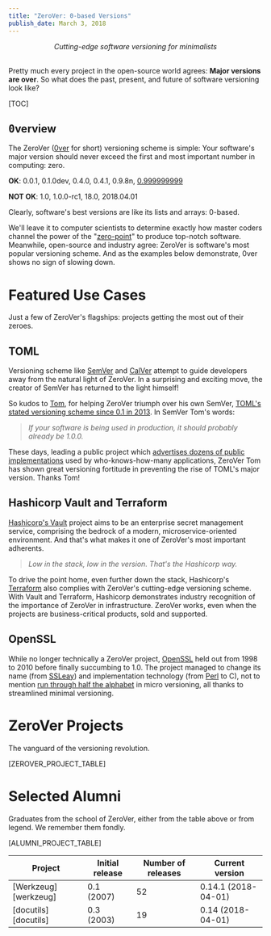 ```yaml
---
title: "ZeroVer: 0-based Versions"
publish_date: March 3, 2018
---
```


<div style="text-align:center"><i>Cutting-edge software versioning for minimalists</i></div><br/>

Pretty much every project in the open-source world agrees: **Major
versions are over**. So what does the past, present, and future of
software versioning look like?

[TOC]

<h2><span style="font-family:monospace">0</span>verview</h2>

The ZeroVer ([0ver][0ver] for short) versioning scheme is simple: Your
software's major version should never exceed the first and most
important number in computing: zero.

**OK**: 0.0.1, 0.1.0dev, 0.4.0, 0.4.1, 0.9.8n, [0.999999999][html5lib_ouch]

**NOT OK**: 1.0, 1.0.0-rc1, 18.0, 2018.04.01

Clearly, software's best versions are like its lists and arrays:
0-based.

We'll leave it to computer scientists to determine exactly how master
coders channel the power of the "[zero-point][zpe]" to
produce top-notch software. Meanwhile, open-source and industry agree:
ZeroVer is software's most popular versioning scheme. And as the examples
below demonstrate, 0ver shows no sign of slowing down.

[0ver]: 0ver.org
[zpe]: https://en.wikipedia.org/wiki/Zero-point_energy
[html5lib_ouch]: https://github.com/html5lib/html5lib-python/commit/6a73efa01754253605284b5a5688de3961b120fa

# Featured Use Cases

Just a few of ZeroVer's flagships: projects getting the most out of
their zeroes.

## TOML

Versioning scheme like [SemVer][semver] and [CalVer][calver] attempt
to guide developers away from the natural light of ZeroVer. In a
surprising and exciting move, the creator of SemVer has returned to
the light himself!

So kudos to [Tom][toml_tom], for helping ZeroVer triumph over his own
SemVer, [TOML's stated versioning scheme since 0.1 in
2013][toml_2013]. In SemVer Tom's words:

> *If your software is being used in production, it should probably already be 1.0.0.*

These days, leading a public project which [advertises dozens of
public implementations][toml_impls] used by who-knows-how-many
applications, ZeroVer Tom has shown great versioning fortitude in
preventing the rise of TOML's major version. <span title="Thom">Thanks
Tom</span>!

[semver]: http://semver.org/
[calver]: https://calver.org/
[toml_tom]: http://github.com/mojombo
[toml_2013]: https://github.com/toml-lang/toml/releases/tag/v0.1.0
[toml_impls]: https://github.com/toml-lang/toml/wiki#implementations

## Hashicorp Vault and Terraform

[Hashicorp's Vault][vault] project aims to be an enterprise secret
management service, comprising the bedrock of a modern,
microservice-oriented environment. And that's what makes it one of
ZeroVer's most important adherents.

> *Low in the stack, low in the version. That's the Hashicorp way.*

To drive the point home, even further down the stack, Hashicorp's
[Terraform][terraform] also complies with ZeroVer's cutting-edge
versioning scheme. With Vault and Terraform, Hashicorp demonstrates
industry recognition of the importance of ZeroVer in infrastructure.
ZeroVer works, even when the projects are business-critical products,
sold and supported.

[vault]: https://www.vaultproject.io/
[terraform]: https://www.terraform.io/

## OpenSSL

While no longer technically a ZeroVer project, [OpenSSL][openssl] held
out from 1998 to 2010 before finally succumbing to 1.0. The project
managed to change its name (from [SSLeay][ssleay]) and implementation
technology (from [Perl][ssleay_cpan] to C), not to mention [run
through half the alphabet][openssl_changelog] in micro versioning, all
thanks to streamlined minimal versioning.

[openssl]: https://en.wikipedia.org/wiki/OpenSSL
[openssl_1_release]: https://lwn.net/Articles/380949/
[ssleay]: https://en.wikipedia.org/wiki/SSLeay
[ssleay_cpan]: http://search.cpan.org/~mikem/Net-SSLeay-1.85/lib/Net/SSLeay.pod
[openssl_changelog]: https://www.openssl.org/news/changelog.html

# ZeroVer Projects

The vanguard of the versioning revolution.

[ZEROVER_PROJECT_TABLE]

# Selected Alumni

Graduates from the school of ZeroVer, either from the table above or
from legend. We remember them fondly.

[ALUMNI_PROJECT_TABLE]


   Project           |  Initial release | Number of releases |  Current version
---------------------|------------------|--------------------|-----------------
[Werkzeug][werkzeug] |  0.1 (2007)      |  52                |   0.14.1 (2018-04-01)
[docutils][docutils] |  0.3 (2003)      |  19                |   0.14 (2018-04-01)
